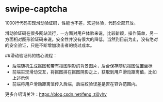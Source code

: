 # swipe-captcha

1000行代码实现滑动验证码，性能也不差，欢迎体验，代码全部开放。

滑动验证码在很多网站流行，一方面对用户体验来说，比较新颖，操作简单，另一方面相对图形验证码来说，安全性并没有很大的降低。当然到目前为止，没有绝对的安全验证，只是不断增加攻击者的绕过成本。

##滑动验证码的核心流程：
* 后端随机生成抠图和带有抠图阴影的背景图片，后台保存随机抠图位置坐标
* 前端实现滑动交互，将抠图拼在抠图阴影之上，获取到用户滑动距离值，比如上述示例
* 前端将用户滑动距离值传入后端，后端校验误差是否在容许范围内。

更多介绍请关注：https://blog.csdn.net/feng_zi0yhv